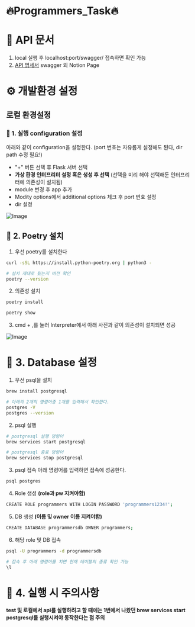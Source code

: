 # 🔥Programmers_Task🔥
# 📃 API 문서
1. local 실행 후 localhost:port/swagger/ 접속하면 확인 가능
2. [API 명세서](https://pinto-pike-1e8.notion.site/f8ac722b8c5e41879fdf7e9b0ca776d8?v=c9b2ca0ff7624918a080d54feb436258&pvs=74) swagger 외 Notion Page

# ⚙️ 개발환경 설정

## 로컬 환경설정

### 📌 1. 실행 configuration 설정

아래와 같이 configuration을 설정한다. (port 번호는 자유롭게 설정해도 된다, dir path 수정 필요!)
- "+" 버튼 선택 후 Flask 서버 선택
- **가상 환경 인터프리터 설정 혹은 생성 후 선택** (선택을 미리 해야 선택해둔 인터프리터에 의존성이 설치됨)
- module 변경 후 app 추가
- Modity options에서 additional options 체크 후 port 번호 설정
- dir 설정

![Image](https://github.com/user-attachments/assets/40c01d53-0b67-4691-9724-7d43ef1fade4)

## 📌 2. Poetry 설치

1. 우선 poetry를 설치한다

```bash
curl -sSL https://install.python-poetry.org | python3 -

# 설치 제대로 됬는지 버전 확인
poetry --version
```

2. 의존성 설치

```bash
poetry install

poetry show
```

3. cmd + ,를 눌러 Interpreter에서 아래 사진과 같이 의존성이 설치되면 성공

![Image](https://github.com/user-attachments/assets/0c74ad50-4d6b-415a-b070-39b2a41ed756)


# 📌 3. Database 설정
1. 우선 psql을 설치

```bash
brew install postgresql

# 아래의 2개의 명령어중 1개를 입력해서 확인한다.
postgres -V 
postgres --version
```

2. psql 실행

```bash
# postgresql 실행 명령어
brew services start postgresql 

# postgresql 종료 명령어
brew services stop postgresql
```

3. psql 접속
아래 명령어를 입력하면 접속에 성공한다.
```bash
psql postgres
``` 

4. Role 생성 **(role과 pw 지켜야함)**

```bash
CREATE ROLE programmers WITH LOGIN PASSWORD 'programmers1234!';
```

5. DB 생성 **(이름 및 owner 이름 지켜야함)**

```bash
CREATE DATABASE programmersdb OWNER programmers;
```

6. 해당 role 및 DB 접속
```bash
psql -U programmers -d programmersdb

# 접속 후 아래 명령어를 치면 현재 테이블의 종류 확인 가능
\l
```


# 📌 4. 실행 시 주의사항 
**test 및 로컬에서 api를 실행하려고 할 때에는 1번에서 나왔던 brew services start postgresql를 실행시켜야 동작한다는 점 주의**
